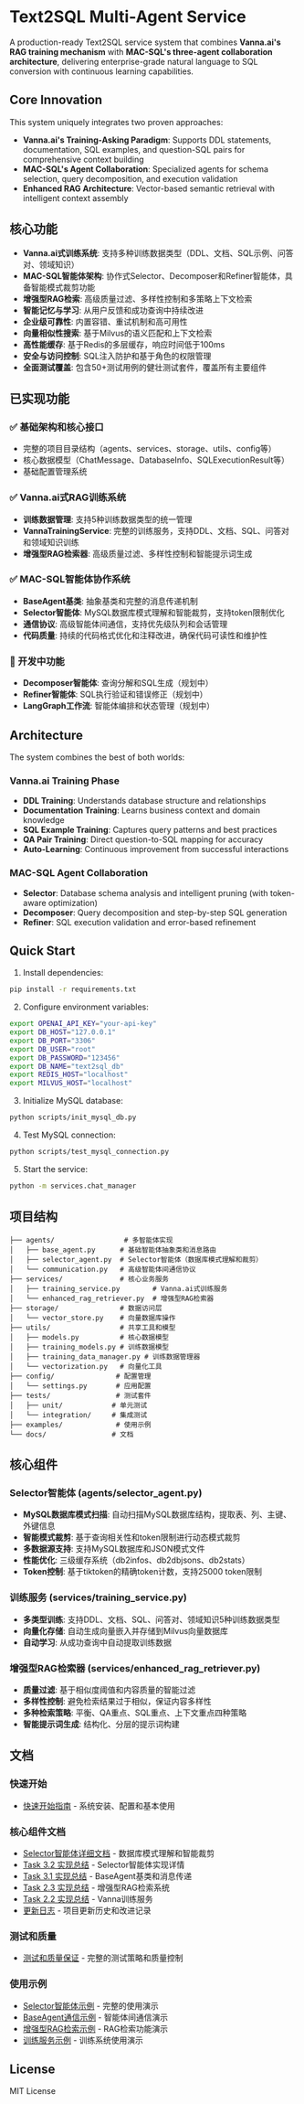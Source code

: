 # Text2SQL Multi-Agent Service

A production-ready Text2SQL service system that combines **Vanna.ai's RAG training mechanism** with **MAC-SQL's three-agent collaboration architecture**, delivering enterprise-grade natural language to SQL conversion with continuous learning capabilities.

## Core Innovation

This system uniquely integrates two proven approaches:

- **Vanna.ai's Training-Asking Paradigm**: Supports DDL statements, documentation, SQL examples, and question-SQL pairs for comprehensive context building
- **MAC-SQL's Agent Collaboration**: Specialized agents for schema selection, query decomposition, and execution validation
- **Enhanced RAG Architecture**: Vector-based semantic retrieval with intelligent context assembly

## 核心功能

- **Vanna.ai式训练系统**: 支持多种训练数据类型（DDL、文档、SQL示例、问答对、领域知识）
- **MAC-SQL智能体架构**: 协作式Selector、Decomposer和Refiner智能体，具备智能模式裁剪功能
- **增强型RAG检索**: 高级质量过滤、多样性控制和多策略上下文检索
- **智能记忆与学习**: 从用户反馈和成功查询中持续改进
- **企业级可靠性**: 内置容错、重试机制和高可用性
- **向量相似性搜索**: 基于Milvus的语义匹配和上下文检索
- **高性能缓存**: 基于Redis的多层缓存，响应时间低于100ms
- **安全与访问控制**: SQL注入防护和基于角色的权限管理
- **全面测试覆盖**: 包含50+测试用例的健壮测试套件，覆盖所有主要组件

## 已实现功能

### ✅ 基础架构和核心接口

- 完整的项目目录结构（agents、services、storage、utils、config等）
- 核心数据模型（ChatMessage、DatabaseInfo、SQLExecutionResult等）
- 基础配置管理系统

### ✅ Vanna.ai式RAG训练系统

- **训练数据管理**: 支持5种训练数据类型的统一管理
- **VannaTrainingService**: 完整的训练服务，支持DDL、文档、SQL、问答对和领域知识训练
- **增强型RAG检索器**: 高级质量过滤、多样性控制和智能提示词生成

### ✅ MAC-SQL智能体协作系统

- **BaseAgent基类**: 抽象基类和完整的消息传递机制
- **Selector智能体**: MySQL数据库模式理解和智能裁剪，支持token限制优化
- **通信协议**: 高级智能体间通信，支持优先级队列和会话管理
- **代码质量**: 持续的代码格式优化和注释改进，确保代码可读性和维护性

### 🚧 开发中功能

- **Decomposer智能体**: 查询分解和SQL生成（规划中）
- **Refiner智能体**: SQL执行验证和错误修正（规划中）
- **LangGraph工作流**: 智能体编排和状态管理（规划中）

## Architecture

The system combines the best of both worlds:

### Vanna.ai Training Phase

- **DDL Training**: Understands database structure and relationships
- **Documentation Training**: Learns business context and domain knowledge
- **SQL Example Training**: Captures query patterns and best practices
- **QA Pair Training**: Direct question-to-SQL mapping for accuracy
- **Auto-Learning**: Continuous improvement from successful interactions

### MAC-SQL Agent Collaboration

- **Selector**: Database schema analysis and intelligent pruning (with token-aware optimization)
- **Decomposer**: Query decomposition and step-by-step SQL generation
- **Refiner**: SQL execution validation and error-based refinement

## Quick Start

1. Install dependencies:

```bash
pip install -r requirements.txt
```

2. Configure environment variables:

```bash
export OPENAI_API_KEY="your-api-key"
export DB_HOST="127.0.0.1"
export DB_PORT="3306"
export DB_USER="root"
export DB_PASSWORD="123456"
export DB_NAME="text2sql_db"
export REDIS_HOST="localhost"
export MILVUS_HOST="localhost"
```

3. Initialize MySQL database:

```bash
python scripts/init_mysql_db.py
```

4. Test MySQL connection:

```bash
python scripts/test_mysql_connection.py
```

5. Start the service:

```bash
python -m services.chat_manager
```

## 项目结构

```
├── agents/                 # 多智能体实现
│   ├── base_agent.py      # 基础智能体抽象类和消息路由
│   ├── selector_agent.py  # Selector智能体（数据库模式理解和裁剪）
│   └── communication.py   # 高级智能体间通信协议
├── services/              # 核心业务服务
│   ├── training_service.py        # Vanna.ai式训练服务
│   └── enhanced_rag_retriever.py  # 增强型RAG检索器
├── storage/               # 数据访问层
│   └── vector_store.py    # 向量数据库操作
├── utils/                 # 共享工具和模型
│   ├── models.py          # 核心数据模型
│   ├── training_models.py # 训练数据模型
│   ├── training_data_manager.py # 训练数据管理器
│   └── vectorization.py   # 向量化工具
├── config/               # 配置管理
│   └── settings.py       # 应用配置
├── tests/                # 测试套件
│   ├── unit/            # 单元测试
│   └── integration/     # 集成测试
├── examples/             # 使用示例
└── docs/                # 文档
```

## 核心组件

### Selector智能体 (agents/selector_agent.py)

- **MySQL数据库模式扫描**: 自动扫描MySQL数据库结构，提取表、列、主键、外键信息
- **智能模式裁剪**: 基于查询相关性和token限制进行动态模式裁剪
- **多数据源支持**: 支持MySQL数据库和JSON模式文件
- **性能优化**: 三级缓存系统（db2infos、db2dbjsons、db2stats）
- **Token控制**: 基于tiktoken的精确token计数，支持25000 token限制

### 训练服务 (services/training_service.py)

- **多类型训练**: 支持DDL、文档、SQL、问答对、领域知识5种训练数据类型
- **向量化存储**: 自动生成向量嵌入并存储到Milvus向量数据库
- **自动学习**: 从成功查询中自动提取训练数据

### 增强型RAG检索器 (services/enhanced_rag_retriever.py)

- **质量过滤**: 基于相似度阈值和内容质量的智能过滤
- **多样性控制**: 避免检索结果过于相似，保证内容多样性
- **多种检索策略**: 平衡、QA重点、SQL重点、上下文重点四种策略
- **智能提示词生成**: 结构化、分层的提示词构建

## 文档

### 快速开始

- [快速开始指南](docs/quick_start.md) - 系统安装、配置和基本使用

### 核心组件文档

- [Selector智能体详细文档](docs/selector_agent.md) - 数据库模式理解和智能裁剪
- [Task 3.2 实现总结](docs/task_3_2_implementation_summary.md) - Selector智能体实现详情
- [Task 3.1 实现总结](docs/task_3_1_implementation_summary.md) - BaseAgent基类和消息传递
- [Task 2.3 实现总结](docs/task_2_3_implementation_summary.md) - 增强型RAG检索系统
- [Task 2.2 实现总结](docs/task_2_2_implementation_summary.md) - Vanna训练服务
- [更新日志](docs/changelog.md) - 项目更新历史和改进记录

### 测试和质量

- [测试和质量保证](docs/testing_and_quality.md) - 完整的测试策略和质量控制

### 使用示例

- [Selector智能体示例](examples/selector_agent_example.py) - 完整的使用演示
- [BaseAgent通信示例](examples/base_agent_communication_example.py) - 智能体间通信演示
- [增强型RAG检索示例](examples/enhanced_rag_retriever_example.py) - RAG检索功能演示
- [训练服务示例](examples/vanna_training_service_example.py) - 训练系统使用演示

## License

MIT License